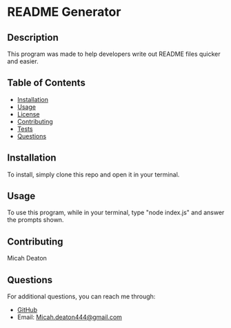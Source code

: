 
# README Generator

## Description
This program was made to help developers write out README files quicker and easier.

## Table of Contents
- [Installation](#installation)
- [Usage](#usage)
- [License](#license)
- [Contributing](#contributing)
- [Tests](#tests)
- [Questions](#questions)

## Installation
To install, simply clone this repo and open it in your terminal.

## Usage
To use this program, while in your terminal, type "node index.js" and answer the prompts shown.

## Contributing
Micah Deaton

## Questions
For additional questions, you can reach me through:

- [GitHub](https://github.com/MicahDeaton@github.com)
- Email: Micah.deaton444@gmail.com
  